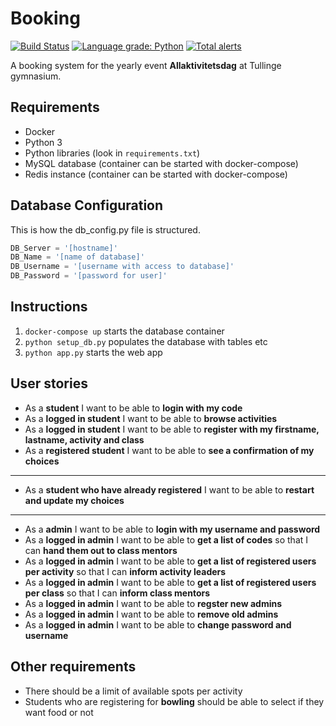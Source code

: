 # Booking

[![Build Status](https://travis-ci.org/tullinge/booking.svg?branch=master)](https://travis-ci.org/tullinge/booking)
[![Language grade: Python](https://img.shields.io/lgtm/grade/python/g/tullinge/booking.svg?logo=lgtm&logoWidth=18)](https://lgtm.com/projects/g/tullinge/booking/context:python)
[![Total alerts](https://img.shields.io/lgtm/alerts/g/tullinge/booking.svg?logo=lgtm&logoWidth=18)](https://lgtm.com/projects/g/tullinge/booking/alerts/)

A booking system for the yearly event **Allaktivitetsdag** at Tullinge gymnasium.

## Requirements

- Docker
- Python 3
- Python libraries (look in `requirements.txt`)
- MySQL database (container can be started with docker-compose)
- Redis instance (container can be started with docker-compose)

## Database Configuration

This is how the db_config.py file is structured.

```python
DB_Server = '[hostname]'
DB_Name = '[name of database]'
DB_Username = '[username with access to database]'
DB_Password = '[password for user]'
```

## Instructions

1. `docker-compose up` starts the database container
2. `python setup_db.py` populates the database with tables etc
3. `python app.py` starts the web app

## User stories

- As a **student** I want to be able to **login with my code**
- As a **logged in student** I want to be able to **browse activities**
- As a **logged in student** I want to be able to **register with my firstname, lastname, activity and class**
- As a **registered student** I want to be able to **see a confirmation of my choices**

---

- As a **student who have already registered** I want to be able to **restart and update my choices**

---

- As a **admin** I want to be able to **login with my username and password**
- As a **logged in admin** I want to be able to **get a list of codes** so that I can **hand them out to class mentors**
- As a **logged in admin** I want to be able to **get a list of registered users per activity** so that I can **inform activity leaders**
- As a **logged in admin** I want to be able to **get a list of registered users per class** so that I can **inform class mentors**
- As a **logged in admin** I want to be able to **regster new admins**
- As a **logged in admin** I want to be able to **remove old admins**
- As a **logged in admin** I want to be able to **change password and username**

## Other requirements

- There should be a limit of available spots per activity
- Students who are registering for **bowling** should be able to select if they want food or not
